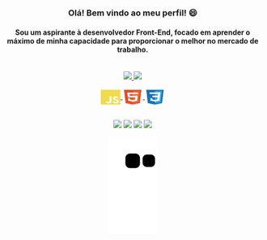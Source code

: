 <div align="center">

### Olá! Bem vindo ao meu perfil! 😄 <br>

#### Sou um aspirante à desenvolvedor Front-End, focado em aprender o máximo de minha capacidade para proporcionar o melhor no mercado de trabalho.

<br>

</div>

<div align="center">
  <a href="https://github.com/almeidanielb">
  <img height="180em" src="https://github-readme-stats.vercel.app/api?username=almeidanielb&show_icons=true&theme=dark&include_all_commits=true&count_private=true"/> 
  <img height="180em" src="https://github-readme-stats.vercel.app/api/top-langs/?username=almeidanielb&layout=compact&langs_count=7&theme=dark"/> 
</div>

<div style="display: inline_block" align="center"><br>
  
  <img align="center" alt="Dani-Js" height="30" width="40" src="https://raw.githubusercontent.com/devicons/devicon/master/icons/javascript/javascript-plain.svg">
  
<!-- <img align="center" alt="Dani-Ts" height="30" width="40" src="https://raw.githubusercontent.com/devicons/devicon/master/icons/typescript/typescript-plain.svg"> -->

<!-- <img align="center" alt="Dani-React" height="30" width="40" src="https://raw.githubusercontent.com/devicons/devicon/master/icons/react/react-original.svg"> -->
  
  <img align="center" alt="Dani-HTML" height="30" width="40" src="https://raw.githubusercontent.com/devicons/devicon/master/icons/html5/html5-original.svg">
  
  <img align="center" alt="Dani-CSS" height="30" width="40" src="https://raw.githubusercontent.com/devicons/devicon/master/icons/css3/css3-original.svg">
  
<!--  <img align="center" alt="Dani-Python" height="30" width="40" src="https://raw.githubusercontent.com/devicons/devicon/master/icons/python/python-original.svg"> -->
  
<!--  <img align="center" alt="Dani-Csharp" height="30" width="40" src="https://raw.githubusercontent.com/devicons/devicon/master/icons/csharp/csharp-original.svg"> -->
  
</div>

##

<div align="center"> 

  <a href="https://instagram.com/almeidanielb" target="_blank"><img src="https://img.shields.io/badge/-Instagram-%23E4405F?style=for-the-badge&logo=instagram&logoColor=white" target="_blank"></a>
  <a href="https://www.linkedin.com/in/daniel-almeida-392605205" target="_blank"><img src="https://img.shields.io/badge/-LinkedIn-%230077B5?style=for-the-badge&logo=linkedin&logoColor=white" target="_blank"></a>
  <a href="https://discordapp.com/users/Spalla#2016" target="_blank"><img src="https://img.shields.io/badge/Discord-7289DA?style=for-the-badge&logo=discord&logoColor=white" target="_blank"></a> 
   <a href = "mailto:dborgesalmeida@gmail.com"><img src="https://img.shields.io/badge/Gmail-D14836?style=for-the-badge&logo=gmail&logoColor=white" target="_blank"></a>
    
 
  ![Snake animation](https://github.com/rafaballerini/rafaballerini/blob/output/github-contribution-grid-snake.svg)
 
</div>
